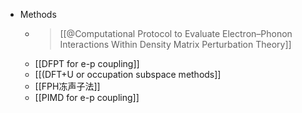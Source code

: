 - Methods
	- > [[@Computational Protocol to Evaluate Electron–Phonon Interactions Within Density Matrix Perturbation Theory]]
	- [[DFPT for e-p coupling]]
	- [[(DFT+U or occupation subspace methods]]
	- [[FPH冻声子法]]
	- [[PIMD for e-p coupling]]